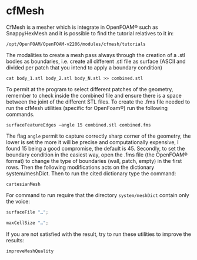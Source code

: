 # cfMesh 

CfMesh is a mesher which is integrate in OpenFOAM® such as
SnappyHexMesh and it is possible to find the tutorial relatives to it
in:

```console
/opt/OpenFOAM/OpenFOAM-v2206/modules/cfmesh/tutorials
```

The modalities to create a mesh pass always through the creation of a .stl
bodies as boundaries, i.e. create all different .stl file as surface
(ASCII and divided per patch that you intend to apply a boundary
condition)

```console
cat body_1.stl body_2.stl body_N.stl >> combined.stl
```

To permit at the program to select different patches of the geometry,
remember to check inside the combined file and ensure there is a space
between the joint of the different STL files. To create the .fms file
needed to run the cfMesh utilities (specific for OpenFoam®) run the
following commands.

```console
surfaceFeatureEdges –angle 15 combined.stl combined.fms
```

The flag ```angle``` permit to capture correctly sharp corner of
the geometry, the lower is set the more it will be precise and
computationally expensive, I found 15 being a good compromise, the
default is 45. Secondly, to set the boundary condition in the easiest
way, open the .fms file (the OpenFOAM® format) to change the type of
boundaries (wall, patch, empty) in the first rows. Then the following
modifications acts on the dictionary system/meshDict. Then to run the
cited dictionary type the command:

```console
cartesianMesh
```

For command to run require that the directory ```system/meshDict``` contain
only the voice:
```c++
surfaceFile "…";

maxCellSize "…";
```
If you are not satisfied with the result, try to run these utilities to
improve the results:

```console
improveMeshQuality
```
<!--  Script to show the footer   -->
<html>
<script
    src="https://code.jquery.com/jquery-3.3.1.js"
    integrity="sha256-2Kok7MbOyxpgUVvAk/HJ2jigOSYS2auK4Pfzbm7uH60="
    crossorigin="anonymous">
</script>
<script>
$(function(){
  $("#footer").load("../footers/footer_first_level_depth.html");
});
</script>
<body>
<div id="footer"></div>
</body>
</html>
